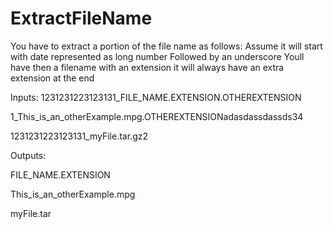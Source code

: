 # ExtractFileName

You have to extract a portion of the file name as follows:
Assume it will start with date represented as long number
Followed by an underscore
Youll have then a filename with an extension
it will always have an extra extension at the end

Inputs:
1231231223123131_FILE_NAME.EXTENSION.OTHEREXTENSION

1_This_is_an_otherExample.mpg.OTHEREXTENSIONadasdassdassds34

1231231223123131_myFile.tar.gz2

Outputs:

FILE_NAME.EXTENSION

This_is_an_otherExample.mpg

myFile.tar
